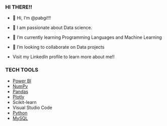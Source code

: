 ### HI THERE!!

- 👋 Hi, I’m @pabgi!!!
  
- 👀 I am passionate about Data science.
- 🌱 I’m currently learning Programming Languages and Machine Learning
- 💞️ I’m looking to collaborate on Data projects
- Visit my LinkedIn profile to learn more about me!!

### TECH TOOLS
- [Power BI](https://powerbi.microsoft.com)
- [NumPy](https://numpy.org)
- [Pandas](https://pandas.pydata.org) 
- [Plotly](https://plotly.com)
- Scikit-learn
- Visual Studio Code
- [Python](https://python.org)
- [MySQL](https://mysql.com)
